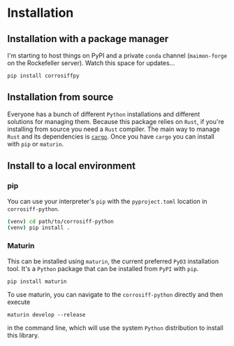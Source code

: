 # Installation

Installation with a package manager
----------------------------------

I'm starting to host things on PyPI and a private
`conda` channel (`maimon-forge` on the Rockefeller
server). Watch this space for updates...

```
pip install corrosiffpy
```

Installation from source
--------------------------

Everyone has a bunch of different `Python`
installations and different solutions for
managing them. Because this package relies on
`Rust`, if you're installing from source
you need a `Rust` compiler. The main way to manage
`Rust` and its dependencies is [`cargo`](https://doc.rust-lang.org/cargo/getting-started/installation.html).
Once you have `cargo` you can install with `pip` or
`maturin`.

## Install to a local environment

### pip

You can use your interpreter's `pip` with
the `pyproject.toml` location in `corrosiff-python`.

```sh
(venv) cd path/to/corrosiff-python
(venv) pip install .
```

### Maturin

This can be installed using `maturin`, the
current preferred `PyO3` installation tool. It's
a `Python` package that can be installed from `PyPI`
with `pip`.

`pip install maturin`

To use maturin, you can navigate to the `corrosiff-python`
directly and then execute

```
maturin develop --release
```

in the command line, which will use the system `Python`
distribution to install this library.
